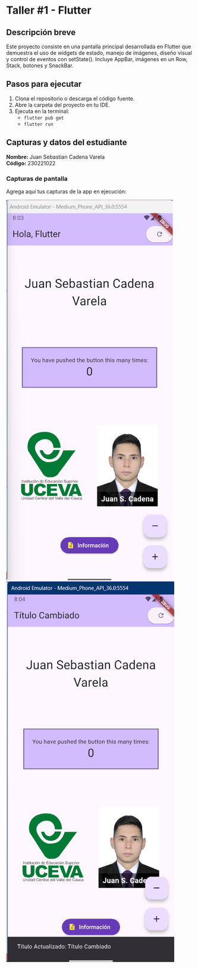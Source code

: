 # Taller #1 - Flutter

## Descripción breve

Este proyecto consiste en una pantalla principal desarrollada en Flutter que demuestra el uso de widgets de estado, manejo de imágenes, diseño visual y control de eventos con setState(). Incluye AppBar, imágenes en un Row, Stack, botones y SnackBar.

## Pasos para ejecutar

1. Clona el repositorio o descarga el código fuente.
2. Abre la carpeta del proyecto en tu IDE.
3. Ejecuta en la terminal:
   - `flutter pub get`
   - `flutter run`

## Capturas y datos del estudiante

**Nombre:** Juan Sebastian Cadena Varela  
**Código:** 230221022

### Capturas de pantalla

Agrega aquí tus capturas de la app en ejecución:

![Pantalla principal](assets/images/Home.png)
![SnackBar](assets/images/SnackBar.png)
